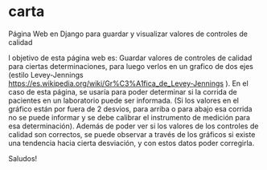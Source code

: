 # carta
Página Web en Django para guardar y visualizar valores de controles de calidad

l objetivo de esta página web es:
Guardar valores de controles de calidad para ciertas determinaciones,
 para luego verlos en un grafico de dos ejes (estilo Levey-Jennings 
https://es.wikipedia.org/wiki/Gr%C3%A1fica_de_Levey-Jennings ).
 En el caso de esta página, se usaría para poder determinar si la corrida de pacientes en un 
laboratorio puede ser informada. (Si los valores en el gráfico están por fuera de 2 desvios,
 para arriba o para abajo esa corrida no se puede informar y se debe calibrar el instrumento de 
medición para esa determinación). 
Además de poder ver si los valores de los controles de calidad son correctos, 
se puede observar a través de los gráficos si existe una tendencia hacia cierta desviación, 
y con estos datos poder corregirla.

Saludos!
